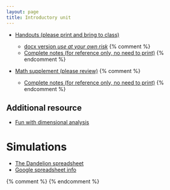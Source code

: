 ```yaml
---
layout: page
title: Introductory unit
---
```


* [Handouts (please print and bring to class)](/materials/intro.handouts.pdf)
	* [docx version _use at your own risk_](/materials/intro.handouts.docx)
{% comment %} 
  * [Complete notes (for reference only, no need to print)](/materials/intro.complete.pdf)
{% endcomment %} 

* [Math supplement (please review)](/materials/math.handouts.pdf)
{% comment %} 
  * [Complete notes (for reference only, no need to print)](/materials/math.complete.pdf)
{% endcomment %} 

## Additional resource

* [Fun with dimensional analysis](http://www.alysion.org/dimensional/fun.htm)

# Simulations

* [The Dandelion spreadsheet](http://tinyurl.com/DandelionModel2021)
* [Google spreadsheet info](spreadsheets.html)

{% comment %} 
{% endcomment %} 

